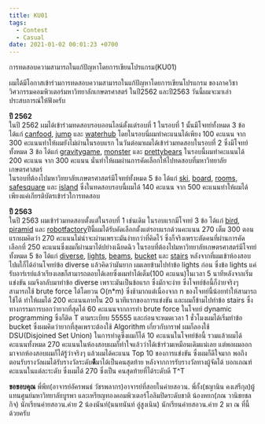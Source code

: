 ```yaml
---
title: KU01
tags:
  - Contest
  - Casual
date: 2021-01-02 00:01:23 +0700
---
```


การทดสอบความสามารถในแก้ปัญหาโดยการเขียนโปรแกรม(KU01)<br>

ผมได้มีโอกาสเข้าร่วมการทดสอบความสามารถในแก้ปัญหาโดยการเขียนโปรแกรม ของภาควิชาวิศวกรรมคอมพิวเตอร์มหาวิทยาลักเกษตรศาสตร์ ในปี2562 และปี2563 วันนี้ผมจะมาเล่าประสบการณ์ให้ฟังครับ

**ปี 2562**<br>
ในปี 2562 ผมได้เข้าร่วมทดสอบรอบออนไลน์ตั้งแต่รอบที่ 1 ในรอบที่ 1 นั้นมีโจทย์ทั้งหมด 3 ข้อ  ได้แก่ [canfood](https://github.com/MasterIceZ/KU01/blob/main/Task/canfood.pdf), [jump](https://github.com/MasterIceZ/KU01/blob/main/Task/jump.pdf) และ [waterhub](https://github.com/MasterIceZ/KU01/blob/main/Task/waterhub.pdf) โดยในรอบนี่ผมทำคะแนนได้เพียง 100 คะแนน จาก 300 คะแนนทำให้ผมยังไม่ผ่านในรอบแรก ในวันต่อมาผมได้เข้าร่วมทดสอบในรอบที่ 2 ซึ่งมีโจทย์ทั้งหมด 3 ข้อ ได้แก่ [gravitygame](https://github.com/MasterIceZ/KU01/blob/main/Task/gravitygame.pdf), [monster](https://github.com/MasterIceZ/KU01/blob/main/Task/monster.pdf) และ [prettybears](https://github.com/MasterIceZ/KU01/blob/main/Task/prettybears.pdf) ในรอบนี้ผมทำคะแนนได้ 200 คะแนน จาก 300 คะแนน นั่นทำให้ผมผ่านการคัดเลือกให้ไปทดสอบที่มหาวิทยาลัยเกษตรศาสตร์<br>ในรอบที่ต้องไปมหาวิทยาลัยเกษตรศาสตร์มีโจทย์ทั้งหมด 5 ข้อ ได้แก่ [ski](https://github.com/MasterIceZ/KU01/blob/main/Task/ski.pdf), [board](https://github.com/MasterIceZ/KU01/blob/main/Task/board.pdf), [rooms](https://github.com/MasterIceZ/KU01/blob/main/Task/rooms.pdf), [safesquare](https://github.com/MasterIceZ/KU01/blob/main/Task/safesquares.pdf) และ [island](https://github.com/MasterIceZ/KU01/blob/main/Task/islands.pdf) ซึ่งในทดสอบรอบนี้ผมได้ 140 คะแนน จาก 500 คะแนนทำให้ผมได้เพียงแค่เกียรติบัตรเข้าร่วใการทดสอบ

**ปี 2563**<br>
ในปี 2563 ผมเข้าร่วมทดสอบตั้งแต่ในรอบที่ 1 เช่นเดิม ในรอบแรกมีโจทย์ 3 ข้อ ได้แก่ [bird](https://github.com/MasterIceZ/KU01/blob/main/Task/bird.pdf), [piramid](https://github.com/MasterIceZ/KU01/blob/main/Task/piramid.pdf) และ [robotfactory](https://github.com/MasterIceZ/KU01/blob/main/Task/robotfactory.pdf)ปีนี้ผมได้รับคัดเลือกตั้งแต่รอบแรกด้วนคะแนน 270 เต็ม 300 ตอนแรกผมคิดว่า 270 คะแนนไม่น่าจะผ่านเพราะมันง่ายกว่าที่คิดไว้ ซึ่งก็จริงเพราะตัดคนที่ผ่านการคัดเลือกที่ 250 คะแนนซึ่งผมก็ผ่านมาได้ปย่างเฉียดฉิว ในรอบที่ต้องไปมหาวิทยาลัยเกษตรศาสตร์มีโจทย์ทั้งหมด 5 ข้อ ได้แก่ [diverse](https://github.com/MasterIceZ/KU01/blob/main/Task/diverse.pdf), [lights](https://github.com/MasterIceZ/KU01/blob/main/Task/lights.pdf), [beams](https://github.com/MasterIceZ/KU01/blob/main/Task/beams.pdf), [bucket](https://github.com/MasterIceZ/KU01/blob/main/Task/buckets.pdf) และ [stairs](https://github.com/MasterIceZ/KU01/blob/main/Task/stairs.pdf) หลังจากที่ผมเข้าห้องสอบไปผใก็ได้อ่านโจทย์ข้อ diverse แล้วคิดว่ามันยาก ผมเลยข้ามไปทำข้อ lights ก่อน ซึ่งข้อ lights แค่รับอาร์เรย์แล้วเรียงเลขก็สามารถตอบได้เลยซึ่งผมทำได้เต็ม(100 คะแนน)ในเวลา 5 นาทีหลังจากเริ่มแข่งขัน ผมจึงกลับมาทำข้อ diverse เพราะมันเป็นข้อแรก ซึ่งมักจะง่าย ซึ่งโจทย์ข้อนี้ก็ง่ายจริงๆสามารถใช้ brute force ได้โดยวน O(n*m) ซึ่งช้ามากแต่เนื่องจาก n ของโจทย์นี้น้อยทำให้สามารถใช้ได้ ทำให้ผมได้ 200 คะแนนภายใน 20 นาทีแรกของการแข่งขัน และผมก็ข้ามไปทำข้อ stairs ซึ่งทางกรรมการบอกว่ายากที่สุดได้ 60 คะแนนจากการทำ brute force ในโจทย์ dynamic programming ซึ่งก็ติด T ตามระเบียบ 55555 และก่อนจะหมดเวลา 1 ชั่วโมงผมได้เริ่มทำข้อ bucket ซึ่งผมคิดว่ายากที่สุดเพราะต้องใช้ Algorithm เกี่ยวกับกราฟ ผมก็ลองใช้ DSU(Disjoined Set Union) ในการทำดูซึ่งผมก็ได้ 10 คะแนนในโจทย์ข้อนี้ รวมแล้วผมได้คะแนนทั้งหมด 270 คะแนนในห้องสอบผมก็ทำใจแล้วว่าได้เข้าร่วมเหมือนเดิมแน่เลย แต่พอผมออกมาจากห้องสอบผมก็ได้รู้ว่าจริงๆ แล้วผมได้คะแนน Top 10 ของการแข่งขัน ซึ่งผมก็ดีใจมาก พอถึงตอนรับรางวัลผมได้รับรางวัลระดับ**ดี**มาได้เป็นคนสุดท้าย หลังจากการรับรางวัลทางผู้จัดได้ บอกเกณฑ์คะแนนในแต่ละระดับ ซึ่งผมได้ 270 ซึ่งเป็น คนสุดท้ายที่ได้ระดับดี T^T

**ขอขอบคุณ**
พี่พีท(อาจารย์อัครพนธ์ วัชรพลากร)อาจารย์ที่สอยในค่ายสอวน.
พี่กั้ง(ชญานิน คงเสรีกุล)ผู้แทนศูนย์มหาวิทยาลัยบูรพา และเหรียญทองคอมพิวเตอร์โอลิมปิดระดับชาติ
น้องหยก(ภณ วานิชยชลกิจ) นักเรียนค่ายสอวน.ค่าย 2
น้องนันท์(นนทนันท์ อู๋สูงเนิน) นักเรียนค่ายสอวน.ค่าย 2
มา ณ ที่นี้ด้วยครับ